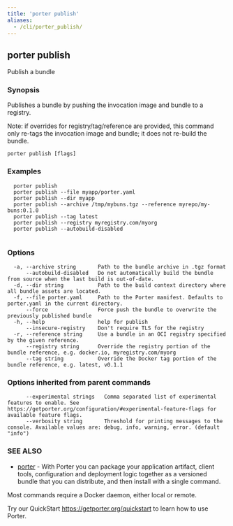 ```yaml
---
title: 'porter publish'
aliases:
  - /cli/porter_publish/
---
```


## porter publish

Publish a bundle

### Synopsis

Publishes a bundle by pushing the invocation image and bundle to a registry.

Note: if overrides for registry/tag/reference are provided, this command only re-tags the invocation image and bundle; it does not re-build the bundle.

```
porter publish [flags]
```

### Examples

```
  porter publish
  porter publish --file myapp/porter.yaml
  porter publish --dir myapp
  porter publish --archive /tmp/mybuns.tgz --reference myrepo/my-buns:0.1.0
  porter publish --tag latest
  porter publish --registry myregistry.com/myorg
  porter publish --autobuild-disabled
		
```

### Options

```
  -a, --archive string       Path to the bundle archive in .tgz format
      --autobuild-disabled   Do not automatically build the bundle from source when the last build is out-of-date.
  -d, --dir string           Path to the build context directory where all bundle assets are located.
  -f, --file porter.yaml     Path to the Porter manifest. Defaults to porter.yaml in the current directory.
      --force                Force push the bundle to overwrite the previously published bundle
  -h, --help                 help for publish
      --insecure-registry    Don't require TLS for the registry
  -r, --reference string     Use a bundle in an OCI registry specified by the given reference.
      --registry string      Override the registry portion of the bundle reference, e.g. docker.io, myregistry.com/myorg
      --tag string           Override the Docker tag portion of the bundle reference, e.g. latest, v0.1.1
```

### Options inherited from parent commands

```
      --experimental strings   Comma separated list of experimental features to enable. See https://getporter.org/configuration/#experimental-feature-flags for available feature flags.
      --verbosity string       Threshold for printing messages to the console. Available values are: debug, info, warning, error. (default "info")
```

### SEE ALSO

* [porter](/cli/porter/)	 - With Porter you can package your application artifact, client tools, configuration and deployment logic together as a versioned bundle that you can distribute, and then install with a single command.

Most commands require a Docker daemon, either local or remote.

Try our QuickStart https://getporter.org/quickstart to learn how to use Porter.


